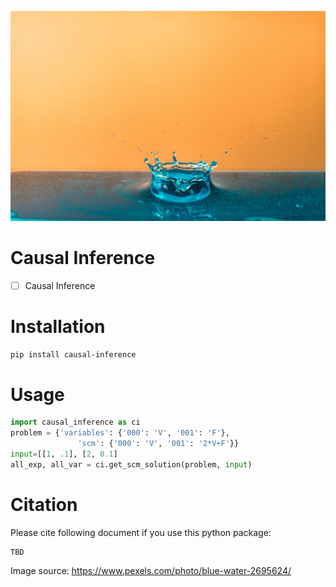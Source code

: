 ![](/images/pexels_splash.jpg)


# Causal Inference

- [ ] Causal Inference

# Installation
```bash
pip install causal-inference
```

# Usage

```python
import causal_inference as ci
problem = {'variables': {'000': 'V', '001': 'F'},
               'scm': {'000': 'V', '001': '2*V+F'}}
input=[[1, .1], [2, 0.1]                                                                                                                                                                                                                                                                                                                                                                                                                                                                                                                                           ]
all_exp, all_var = ci.get_scm_solution(problem, input)
```




# Citation

Please cite following document if you use this python package:
```
TBD
```


Image source: https://www.pexels.com/photo/blue-water-2695624/